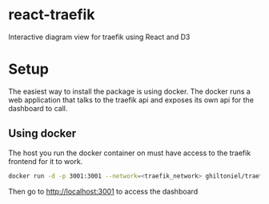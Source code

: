 # react-traefik

Interactive diagram view for traefik using React and D3

# Setup
The easiest way to install the package is using docker. The docker runs a web application that talks to the traefik api and exposes its own api for the dashboard to call.

## Using docker
The host you run the docker container on must have access to the traefik frontend for it to work.
```sh
docker run -d -p 3001:3001 --network=<traefik_network> ghiltoniel/traefik-react
```

Then go to [http://localhost:3001](http://localhost:3001) to access the dashboard

